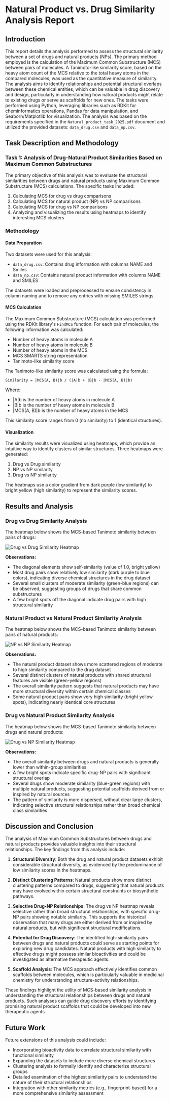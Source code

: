 # Natural Product vs. Drug Similarity Analysis Report

## Introduction

This report details the analysis performed to assess the structural similarity between a set of drugs and natural products (NPs). The primary method employed is the calculation of the Maximum Common Substructure (MCS) between pairs of molecules. A Tanimoto-like similarity score, based on the heavy atom count of the MCS relative to the total heavy atoms in the compared molecules, was used as the quantitative measure of similarity. The analysis aims to identify relationships and potential structural overlaps between these chemical entities, which can be valuable in drug discovery and design, particularly in understanding how natural products might relate to existing drugs or serve as scaffolds for new ones. The tasks were performed using Python, leveraging libraries such as RDKit for cheminformatics operations, Pandas for data manipulation, and Seaborn/Matplotlib for visualization. The analysis was based on the requirements specified in the `Natural_product_task_2025.pdf` document and utilized the provided datasets: `data_drug.csv` and `data_np.csv`.




## Task Description and Methodology

### Task 1: Analysis of Drug-Natural Product Similarities Based on Maximum Common Substructures

The primary objective of this analysis was to evaluate the structural similarities between drugs and natural products using Maximum Common Substructure (MCS) calculations. The specific tasks included:

1. Calculating MCS for drug vs drug comparisons
2. Calculating MCS for natural product (NP) vs NP comparisons
3. Calculating MCS for drug vs NP comparisons
4. Analyzing and visualizing the results using heatmaps to identify interesting MCS clusters

### Methodology

#### Data Preparation
Two datasets were used for this analysis:
- `data_drug.csv`: Contains drug information with columns NAME and Smiles
- `data_np.csv`: Contains natural product information with columns NAME and SMILES

The datasets were loaded and preprocessed to ensure consistency in column naming and to remove any entries with missing SMILES strings.

#### MCS Calculation
The Maximum Common Substructure (MCS) calculation was performed using the RDKit library's `FindMCS` function. For each pair of molecules, the following information was calculated:
- Number of heavy atoms in molecule A
- Number of heavy atoms in molecule B
- Number of heavy atoms in the MCS
- MCS SMARTS string representation
- Tanimoto-like similarity score

The Tanimoto-like similarity score was calculated using the formula:
```
Similarity = |MCS(A, B)|b / (|A|b + |B|b - |MCS(A, B)|b)
```
Where:
- |A|b is the number of heavy atoms in molecule A
- |B|b is the number of heavy atoms in molecule B
- |MCS(A, B)|b is the number of heavy atoms in the MCS

This similarity score ranges from 0 (no similarity) to 1 (identical structures).

#### Visualization
The similarity results were visualized using heatmaps, which provide an intuitive way to identify clusters of similar structures. Three heatmaps were generated:
1. Drug vs Drug similarity
2. NP vs NP similarity
3. Drug vs NP similarity

The heatmaps use a color gradient from dark purple (low similarity) to bright yellow (high similarity) to represent the similarity scores.

## Results and Analysis

### Drug vs Drug Similarity Analysis

The heatmap below shows the MCS-based Tanimoto similarity between pairs of drugs:

![Drug vs Drug Similarity Heatmap](/home/ubuntu/heatmap_drug_drug.png)

**Observations:**
- The diagonal elements show self-similarity (value of 1.0, bright yellow)
- Most drug pairs show relatively low similarity (dark purple to blue colors), indicating diverse chemical structures in the drug dataset
- Several small clusters of moderate similarity (green-blue regions) can be observed, suggesting groups of drugs that share common substructures
- A few bright spots off the diagonal indicate drug pairs with high structural similarity

### Natural Product vs Natural Product Similarity Analysis

The heatmap below shows the MCS-based Tanimoto similarity between pairs of natural products:

![NP vs NP Similarity Heatmap](/home/ubuntu/heatmap_np_np.png)

**Observations:**
- The natural product dataset shows more scattered regions of moderate to high similarity compared to the drug dataset
- Several distinct clusters of natural products with shared structural features are visible (green-yellow regions)
- The overall similarity pattern suggests that natural products may have more structural diversity within certain chemical classes
- Some natural product pairs show very high similarity (bright yellow spots), indicating nearly identical core structures

### Drug vs Natural Product Similarity Analysis

The heatmap below shows the MCS-based Tanimoto similarity between drugs and natural products:

![Drug vs NP Similarity Heatmap](/home/ubuntu/heatmap_drug_np.png)

**Observations:**
- The overall similarity between drugs and natural products is generally lower than within-group similarities
- A few bright spots indicate specific drug-NP pairs with significant structural overlap
- Several drugs show moderate similarity (blue-green regions) with multiple natural products, suggesting potential scaffolds derived from or inspired by natural sources
- The pattern of similarity is more dispersed, without clear large clusters, indicating selective structural relationships rather than broad chemical class similarities

## Discussion and Conclusion

The analysis of Maximum Common Substructures between drugs and natural products provides valuable insights into their structural relationships. The key findings from this analysis include:

1. **Structural Diversity**: Both the drug and natural product datasets exhibit considerable structural diversity, as evidenced by the predominance of low similarity scores in the heatmaps.

2. **Distinct Clustering Patterns**: Natural products show more distinct clustering patterns compared to drugs, suggesting that natural products may have evolved within certain structural constraints or biosynthetic pathways.

3. **Selective Drug-NP Relationships**: The drug vs NP heatmap reveals selective rather than broad structural relationships, with specific drug-NP pairs showing notable similarity. This supports the historical observation that many drugs are either derived from or inspired by natural products, but with significant structural modifications.

4. **Potential for Drug Discovery**: The identified high-similarity pairs between drugs and natural products could serve as starting points for exploring new drug candidates. Natural products with high similarity to effective drugs might possess similar bioactivities and could be investigated as alternative therapeutic agents.

5. **Scaffold Analysis**: The MCS approach effectively identifies common scaffolds between molecules, which is particularly valuable in medicinal chemistry for understanding structure-activity relationships.

These findings highlight the utility of MCS-based similarity analysis in understanding the structural relationships between drugs and natural products. Such analyses can guide drug discovery efforts by identifying promising natural product scaffolds that could be developed into new therapeutic agents.

## Future Work

Future extensions of this analysis could include:
- Incorporating bioactivity data to correlate structural similarity with functional similarity
- Expanding the datasets to include more diverse chemical structures
- Clustering analysis to formally identify and characterize structural groups
- Detailed examination of the highest similarity pairs to understand the nature of their structural relationships
- Integration with other similarity metrics (e.g., fingerprint-based) for a more comprehensive similarity assessment

